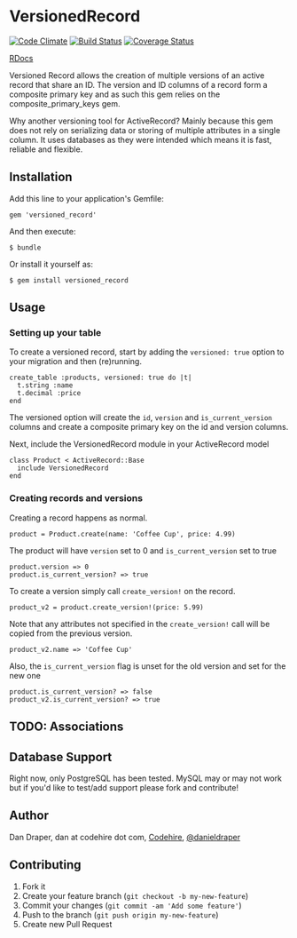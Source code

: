 # VersionedRecord

[![Code Climate](https://codeclimate.com/github/jobready/versioned_record.png)](https://codeclimate.com/github/jobready/versioned_record)
[![Build Status](https://travis-ci.org/jobready/versioned_record.png?branch=master)](https://travis-ci.org/jobready/versioned_record)
[![Coverage Status](https://coveralls.io/repos/jobready/versioned_record/badge.png)](https://coveralls.io/r/jobready/versioned_record)

[RDocs](http://rdoc.info/github/jobready/versioned_record/master/frames)

Versioned Record allows the creation of multiple versions of an active record that share an ID.
The version and ID columns of a record form a composite primary key and as such this gem relies on the
composite_primary_keys gem.

Why another versioning tool for ActiveRecord? Mainly because this gem does not rely on serializing data or storing of
multiple attributes in a single column. It uses databases as they were intended which means it is fast, reliable and flexible.

## Installation

Add this line to your application's Gemfile:

    gem 'versioned_record'

And then execute:

    $ bundle

Or install it yourself as:

    $ gem install versioned_record

## Usage

### Setting up your table

To create a versioned record, start by adding the `versioned: true` option to your migration and then (re)running.

    create_table :products, versioned: true do |t|
      t.string :name
      t.decimal :price
    end

The versioned option will create the `id`, `version` and `is_current_version` columns and create a composite primary key on the id and version columns.

Next, include the VersionedRecord module in your ActiveRecord model

    class Product < ActiveRecord::Base
      include VersionedRecord
    end

### Creating records and versions

Creating a record happens as normal.

    product = Product.create(name: 'Coffee Cup', price: 4.99)

The product will have `version` set to 0 and `is_current_version` set to true

    product.version => 0
    product.is_current_version? => true

To create a version simply call `create_version!` on the record.

    product_v2 = product.create_version!(price: 5.99)

Note that any attributes not specified in the `create_version!` call will be copied from the previous version.

    product_v2.name => 'Coffee Cup'

Also, the `is_current_version` flag is unset for the old version and set for the new one

    product.is_current_version? => false
    product_v2.is_current_version? => true

## TODO: Associations


## Database Support

Right now, only PostgreSQL has been tested. MySQL may or may not work but if you'd like to test/add support please fork and contribute!

## Author

Dan Draper, dan at codehire dot com, [Codehire](http://www.codehire.com/), [@danieldraper](http://www.twitter.com/danieldraper)

## Contributing

1. Fork it
2. Create your feature branch (`git checkout -b my-new-feature`)
3. Commit your changes (`git commit -am 'Add some feature'`)
4. Push to the branch (`git push origin my-new-feature`)
5. Create new Pull Request
